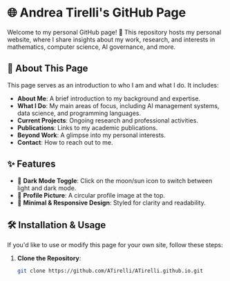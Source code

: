 # 🌐 Andrea Tirelli's GitHub Page

Welcome to my personal GitHub page! 🚀 This repository hosts my personal website, where I share insights about my work, research, and interests in mathematics, computer science, AI governance, and more.

## 📌 About This Page

This page serves as an introduction to who I am and what I do. It includes:

- **About Me**: A brief introduction to my background and expertise.
- **What I Do**: My main areas of focus, including AI management systems, data science, and programming languages.
- **Current Projects**: Ongoing research and professional activities.
- **Publications**: Links to my academic publications.
- **Beyond Work**: A glimpse into my personal interests.
- **Contact**: How to reach out to me.

## ✨ Features

- 🌙 **Dark Mode Toggle**: Click on the moon/sun icon to switch between light and dark mode.
- 📸 **Profile Picture**: A circular profile image at the top.
- 🎨 **Minimal & Responsive Design**: Styled for clarity and readability.

## 🛠️ Installation & Usage

If you'd like to use or modify this page for your own site, follow these steps:

1. **Clone the Repository**:
   ```bash
   git clone https://github.com/ATirelli/ATirelli.github.io.git
